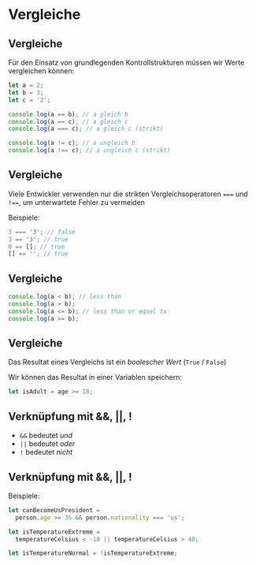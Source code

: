 # Vergleiche

## Vergleiche

Für den Einsatz von grundlegenden Kontrollstrukturen müssen wir Werte vergleichen können:

```js
let a = 2;
let b = 3;
let c = '2';

console.log(a == b); // a gleich b
console.log(a == c); // a gleich c
console.log(a === c); // a gleich c (strikt)

console.log(a != c); // a ungleich b
console.log(a !== c); // a ungleich c (strikt)
```

## Vergleiche

Viele Entwickler verwenden nur die strikten Vergleichsoperatoren `===` und `!==`, um unterwartete Fehler zu vermeiden

Beispiele:

```js
3 === '3'; // false
3 == '3'; // true
0 == []; // true
[] == ''; // true
```

## Vergleiche

```js
console.log(a < b); // less than
console.log(a > b);
console.log(a <= b); // less than or equal to
console.log(a >= b);
```

## Vergleiche

Das Resultat eines Vergleichs ist ein _boolescher Wert_ (`True` / `False`)

Wir können das Resultat in einer Variablen speichern:

```js
let isAdult = age >= 18;
```

## Verknüpfung mit &&, ||, !

- `&&` bedeutet _und_
- `||` bedeutet _oder_
- `!` bedeutet _nicht_

## Verknüpfung mit &&, ||, !

Beispiele:

```js
let canBecomeUsPresident =
  person.age >= 35 && person.nationality === 'us';
```

```js
let isTemperatureExtreme =
  temperatureCelsius < -10 || temperatureCelsius > 40;
```

```js
let isTemperatureNormal = !isTemperatureExtreme;
```
